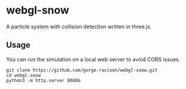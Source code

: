 # webgl-snow

A particle system with collision detection written in three.js.


## Usage

You can run the simulation on a local web server to avoid CORS issues.

```console
git clone https://github.com/gorge-raccoon/webgl-snow.git
cd webgl-snow
python3 -m http.server 8080&
```

